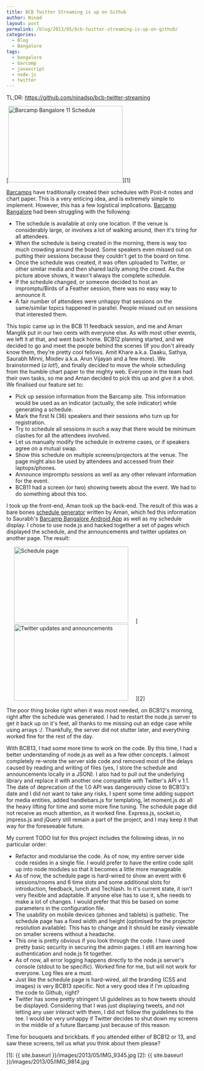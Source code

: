 ```yaml
---
title: BCB Twitter Streaming is up on Github
author: Ninad
layout: post
permalink: /blog/2013/05/bcb-twitter-streaming-is-up-on-github/
categories:
  - Blog
  - Bangalore
tags:
  - bangalore
  - barcamp
  - javascript
  - node.js
  - twitter
---
```

TL;DR: <https://github.com/ninadsp/bcb-twitter-streaming>

[<img class="aligncenter size-medium wp-image-394" alt="Barcamp Bangalore 11 Schedule" src="{{ site.baseurl }}/images/2013/05/IMG_9345-300x200.jpg" width="300" height="200" />][1]

 [Barcamps](http://en.wikipedia.org/wiki/Barcamp "Barcamp on Wikipedia") have traditionally created their schedules with Post-it notes and chart paper. This is a very enticing idea, and is extremely simple to implement. However, this has a few logistical implications. [Barcamp Bangalore](http://barcampbangalore.org "Barcamp Bangalore") had been struggling with the following:

  * The schedule is available at only one location. If the venue is considerably large, or involves a lot of walking around, then it's tiring for all attendees.
  * When the schedule is being created in the morning, there is way too much crowding around the board. Some speakers even missed out on putting their sessions because they couldn't get to the board on time.
  * Once the schedule was created, it was often uploaded to Twitter, or other similar media and then shared lazily among the crowd. As the picture above shows, it wasn't always the complete schedule.
  * If the schedule changed, or someone decided to host an impromptu/Birds of a Feather session, there was no easy way to announce it.
  * A fair number of attendees were unhappy that sessions on the same/similar topics happened in parallel. People missed out on sessions that interested them.

This topic came up in the BCB 11 feedback session, and me and Aman Manglik put in our two cents with everyone else. As with most other events, we left it at that, and went back home. BCB12 planning started, and we decided to go and meet the people behind the scenes (If you don't already know them, they're pretty cool fellows. Amit Khare a.k.a. Daaku, Sathya, Saurabh Minni, Mixdev a.k.a. Arun Vijayan and a few more). We brainstormed (*a lot!*), and finally decided to move the whole scheduling from the humble chart paper to the mighty web. Everyone in the team had their own tasks, so me and Aman decided to pick this up and give it a shot. We finalised our feature set to:

  * Pick up session information from the Barcamp site. This information would be used as an indicator (actually, the sole indicator) while generating a schedule.
  * Mark the first N (36) speakers and their sessions who turn up for registration.
  * Try to schedule all sessions in such a way that there would be minimum clashes for all the attendees involved.
  * Let us manually modify the schedule in extreme cases, or if speakers agree on a mutual swap.
  * Show this schedule on multiple screens/projectors at the venue. The page might also be used by attendees and accessed from their laptops/phones.
  * Announce impromptu sessions as well as any other relevant information for the event.
  * BCB11 had a screen (or two) showing tweets about the event. We had to do something about this too.

I took up the front-end, Aman took up the back-end. The result of this was a bare bones [schedule generator](https://github.com/amanmanglik/BCB-Platform) written by Aman, which fed this information to Saurabh's [Barcamp Bangalore Android App](https://github.com/the100rabh/Barcamp-Bangalore-Android-App) as well as my schedule display. I chose to use node.js and hacked together a set of pages which displayed the schedule, and the announcements and twitter updates on another page. The result:

<img class="size-medium wp-image-395 alignnone" style="margin-left: 20px; margin-right: 20px;" alt="Schedule page" src="{{ site.baseurl }}/images/2013/05/IMG_9769-300x200.jpg" width="300" height="200" />[<img class="size-medium wp-image-396 alignnone" style="margin-left: 20px; margin-right: 20px;" alt="Twitter updates and announcements" src="{{ site.baseurl }}/images/2013/05/IMG_9814-300x200.jpg" width="300" height="200" />][2]

The poor thing broke right when it was most needed, on BCB12's morning, right after the schedule was generated. I had to restart the node.js server to get it back up on it's feet, all thanks to me missing out an edge case while using arrays :/. Thankfully, the server did not stutter later, and everything worked fine for the rest of the day.

With BCB13, I had some more time to work on the code. By this time, I had a better understanding of node.js as well as a few other concepts. I almost completely re-wrote the server side code and removed most of the delays caused by reading and writing of files (yes, I store the schedule and announcements locally in a JSON). I also had to pull out the underlying library and replace it with another one compatible with Twitter's API v 1.1. The date of deprecation of the 1.0 API was dangerously close to BCB13's date and I did not want to take any risks. I spent some time adding support for media entities, added handlebars.js for templating, let moment.js do all the heavy lifting for time and some more fine tuning. The schedule page did not receive as much attention, as it worked fine. Express.js, socket.io, jmpress.js and jQuery still remain a part of the project, and I may keep it that way for the foreseeable future.

My current TODO list for this project includes the following ideas, in no particular order:

  * Refactor and modularise the code. As of now, my entire server side code resides in a single file. I would prefer to have the entire code split up into node modules so that it becomes a little more manageable.
  * As of now, the schedule page is hard-wired to show an event with 6 sessions/rooms and 6 time slots and some additional slots for introduction, feedback, lunch and Techlash. In it's current state, it isn't very flexible and adaptable. If anyone else has to use it, s/he needs to make a lot of changes. I would prefer that this be based on some parameters in the configuration file.
  * The usability on mobile devices (phones and tablets) is pathetic. The schedule page has a fixed width and height (optimised for the projector resolution available). This has to change and it should be easily viewable on smaller screens without a headache.
  * This one is pretty obvious if you look through the code. I have used pretty basic security in securing the admin pages. I still am learning how authentication and node.js fit together.
  * As of now, all error logging happens directly to the node.js server's console (stdout to be specific). Worked fine for me, but will not work for everyone. Log files are a must.
  * Just like the schedule page is hard-wired, all the branding (CSS and images) is very BCB13 specific. Not a very good idea if I'm uploading the code to Github, right?
  * Twitter has some pretty stringent UI guidelines as to how tweets should be displayed. Considering that I was just displaying tweets, and not letting any user interact with them, I did not follow the guidelines to the tee. I would be very unhappy if Twitter decides to shut down my screens in the middle of a future Barcamp just because of this reason.

Time for bouquets and brickbats. If you attended either of BCB12 or 13, and saw these screens, tell us what you think about them please?

 [1]: {{ site.baseurl }}/images/2013/05/IMG_9345.jpg
 [2]: {{ site.baseurl }}/images/2013/05/IMG_9814.jpg
